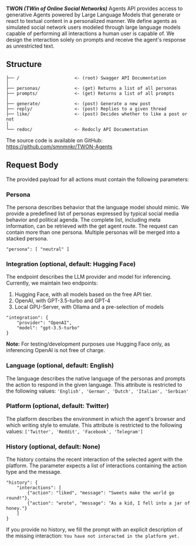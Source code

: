 **TWON *(TWin of Online Social Networks)*** Agents API provides access to generative Agents powered by Large Language Models that generate or react to textual content in a personalized manner. We define agents as simulated social network users modeled through large language models capable of performing all interactions a human user is capable of. We design the interaction solely on prompts and receive the agent's response as unrestricted text.

## Structure

```
├── /                     <- (root) Swagger API Documentation
│   
├── personas/             <- (get) Returns a list of all personas
├── prompts/              <- (get) Returns a list of all prompts
│ 
├── generate/             <- (post) Generate a new post
├── reply/                <- (post) Replies to a given thread
├── like/                 <- (post) Decides whether to like a post or not
│ 
└── redoc/                <- Redocly API Documentation
```

The source code is available on GitHub: <https://github.com/smnmnkr/TWON-Agents>

## Request Body

The provided payload for all actions must contain the following parameters:

### Persona

The persona describes behavior that the language model should mimic. We provide a predefined list of personas expressed by typical social media behavior and political agenda. The complete list, including meta information, can be retrieved with the get agent route. The request can contain more than one persona. Multiple personas will be merged into a stacked persona.

```
"persona": [ "neutral" ]
```

### Integration (optional, default: Hugging Face)

The endpoint describes the LLM provider and model for inferencing. Currently, we maintain two endpoints:

1) Hugging Face, with all models based on the free API tier.
2) OpenAI, with GPT-3.5-turbo and GPT-4
3) Local GPU-Server, with Ollama and a pre-selection of models

```
"integration": {
    "provider": "OpenAI",
    "model": "gpt-3.5-turbo"
}
```

**Note:** For testing/development purposes use Hugging Face only, as inferencing OpenAI is not free of charge.

### Language (optional, default: English)
The language describes the native language of the personas and prompts the action to respond in the given language. This attribute is restricted to the following values: `'English', 'German', 'Dutch', 'Italian', 'Serbian'`

### Platform (optional, default: Twitter)
The platform describes the environment in which the agent's browser and which writing style to emulate. This attribute is restricted to the following values: `['Twitter', 'Reddit', 'Facebook', 'Telegram']`


### History (optional, default: None)

The history contains the recent interaction of the selected agent with the platform. The parameter expects a list of interactions containing the action type and the message.

```
"history": {
    "interactions": [
        {"action": "liked", "message": "Sweets make the world go round!"},
        {"action": "wrote", "message": "As a kid, I fell into a jar of honey."}
    ]
}
```

If you provide no history, we fill the prompt with an explicit description of the missing interaction: `You have not interacted in the platform yet.`
